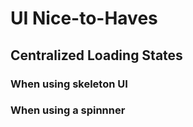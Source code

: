 # UI Nice-to-Haves

## Centralized Loading States

### When using skeleton UI

### When using a spinnner
